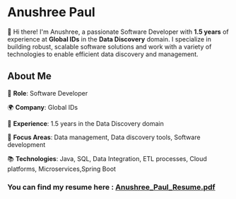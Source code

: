 # Anushree Paul
👋 Hi there! I'm Anushree, a passionate Software Developer with **1.5 years** of experience at **Global IDs** in the **Data Discovery** domain. I specialize in building robust, scalable software solutions and work with a variety of technologies to enable efficient data discovery and management.

## About Me

🔧 **Role**: Software Developer

🌍 **Company**: Global IDs

📅 **Experience**: 1.5 years in the Data Discovery domain

🎯 **Focus Areas**: Data management, Data discovery tools, Software development

📚 **Technologies**: Java, SQL, Data Integration, ETL processes, Cloud platforms, Microservices,Spring Boot

### You can find my resume here : [Anushree_Paul_Resume.pdf](https://github.com/user-attachments/files/17800024/Anushree_Paul_Resume.pdf)
